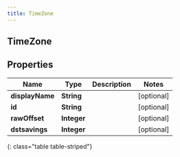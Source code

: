 ```yaml
---
title: TimeZone
---
```

## TimeZone


## Properties

| Name | Type | Description | Notes |
| ------------ | ------------- | ------------- | ------------- |
| **displayName** | <!----><!---->**String**<!----> |  |  [optional] |
| **id** | <!----><!---->**String**<!----> |  |  [optional] |
| **rawOffset** | <!----><!---->**Integer**<!----> |  |  [optional] |
| **dstsavings** | <!----><!---->**Integer**<!----> |  |  [optional] |
{: class="table table-striped"}



